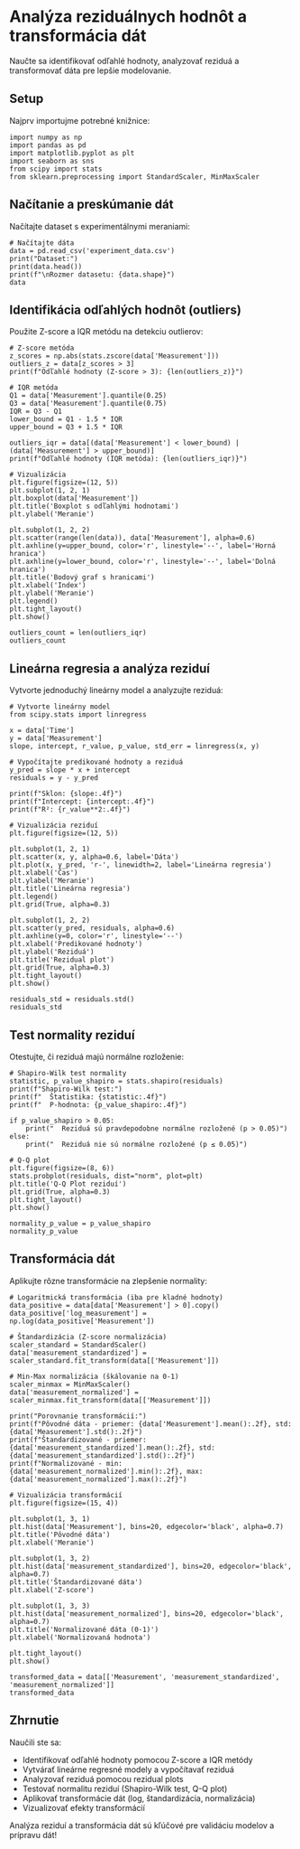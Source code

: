 # Analýza reziduálnych hodnôt a transformácia dát

Naučte sa identifikovať odľahlé hodnoty, analyzovať reziduá a transformovať dáta pre lepšie modelovanie.

## Setup

Najprv importujme potrebné knižnice:

```[readonly,mustExecute]
import numpy as np
import pandas as pd
import matplotlib.pyplot as plt
import seaborn as sns
from scipy import stats
from sklearn.preprocessing import StandardScaler, MinMaxScaler
```

## Načítanie a preskúmanie dát

Načítajte dataset s experimentálnymi meraniami:

```
# Načítajte dáta
data = pd.read_csv('experiment_data.csv')
print("Dataset:")
print(data.head())
print(f"\nRozmer datasetu: {data.shape}")
data
```

## Identifikácia odľahlých hodnôt (outliers)

Použite Z-score a IQR metódu na detekciu outlierov:

```
# Z-score metóda
z_scores = np.abs(stats.zscore(data['Measurement']))
outliers_z = data[z_scores > 3]
print(f"Odľahlé hodnoty (Z-score > 3): {len(outliers_z)}")

# IQR metóda
Q1 = data['Measurement'].quantile(0.25)
Q3 = data['Measurement'].quantile(0.75)
IQR = Q3 - Q1
lower_bound = Q1 - 1.5 * IQR
upper_bound = Q3 + 1.5 * IQR

outliers_iqr = data[(data['Measurement'] < lower_bound) | (data['Measurement'] > upper_bound)]
print(f"Odľahlé hodnoty (IQR metóda): {len(outliers_iqr)}")

# Vizualizácia
plt.figure(figsize=(12, 5))
plt.subplot(1, 2, 1)
plt.boxplot(data['Measurement'])
plt.title('Boxplot s odľahlými hodnotami')
plt.ylabel('Meranie')

plt.subplot(1, 2, 2)
plt.scatter(range(len(data)), data['Measurement'], alpha=0.6)
plt.axhline(y=upper_bound, color='r', linestyle='--', label='Horná hranica')
plt.axhline(y=lower_bound, color='r', linestyle='--', label='Dolná hranica')
plt.title('Bodový graf s hranicami')
plt.xlabel('Index')
plt.ylabel('Meranie')
plt.legend()
plt.tight_layout()
plt.show()

outliers_count = len(outliers_iqr)
outliers_count
```

## Lineárna regresia a analýza reziduí

Vytvorte jednoduchý lineárny model a analyzujte reziduá:

```
# Vytvorte lineárny model
from scipy.stats import linregress

x = data['Time']
y = data['Measurement']
slope, intercept, r_value, p_value, std_err = linregress(x, y)

# Vypočítajte predikované hodnoty a reziduá
y_pred = slope * x + intercept
residuals = y - y_pred

print(f"Sklon: {slope:.4f}")
print(f"Intercept: {intercept:.4f}")
print(f"R²: {r_value**2:.4f}")

# Vizualizácia reziduí
plt.figure(figsize=(12, 5))

plt.subplot(1, 2, 1)
plt.scatter(x, y, alpha=0.6, label='Dáta')
plt.plot(x, y_pred, 'r-', linewidth=2, label='Lineárna regresia')
plt.xlabel('Čas')
plt.ylabel('Meranie')
plt.title('Lineárna regresia')
plt.legend()
plt.grid(True, alpha=0.3)

plt.subplot(1, 2, 2)
plt.scatter(y_pred, residuals, alpha=0.6)
plt.axhline(y=0, color='r', linestyle='--')
plt.xlabel('Predikované hodnoty')
plt.ylabel('Reziduá')
plt.title('Rezidual plot')
plt.grid(True, alpha=0.3)
plt.tight_layout()
plt.show()

residuals_std = residuals.std()
residuals_std
```

## Test normality reziduí

Otestujte, či reziduá majú normálne rozloženie:

```
# Shapiro-Wilk test normality
statistic, p_value_shapiro = stats.shapiro(residuals)
print(f"Shapiro-Wilk test:")
print(f"  Štatistika: {statistic:.4f}")
print(f"  P-hodnota: {p_value_shapiro:.4f}")

if p_value_shapiro > 0.05:
    print("  Reziduá sú pravdepodobne normálne rozložené (p > 0.05)")
else:
    print("  Reziduá nie sú normálne rozložené (p ≤ 0.05)")

# Q-Q plot
plt.figure(figsize=(8, 6))
stats.probplot(residuals, dist="norm", plot=plt)
plt.title('Q-Q Plot reziduí')
plt.grid(True, alpha=0.3)
plt.tight_layout()
plt.show()

normality_p_value = p_value_shapiro
normality_p_value
```

## Transformácia dát

Aplikujte rôzne transformácie na zlepšenie normality:

```
# Logaritmická transformácia (iba pre kladné hodnoty)
data_positive = data[data['Measurement'] > 0].copy()
data_positive['log_measurement'] = np.log(data_positive['Measurement'])

# Štandardizácia (Z-score normalizácia)
scaler_standard = StandardScaler()
data['measurement_standardized'] = scaler_standard.fit_transform(data[['Measurement']])

# Min-Max normalizácia (škálovanie na 0-1)
scaler_minmax = MinMaxScaler()
data['measurement_normalized'] = scaler_minmax.fit_transform(data[['Measurement']])

print("Porovnanie transformácií:")
print(f"Pôvodné dáta - priemer: {data['Measurement'].mean():.2f}, std: {data['Measurement'].std():.2f}")
print(f"Štandardizované - priemer: {data['measurement_standardized'].mean():.2f}, std: {data['measurement_standardized'].std():.2f}")
print(f"Normalizované - min: {data['measurement_normalized'].min():.2f}, max: {data['measurement_normalized'].max():.2f}")

# Vizualizácia transformácií
plt.figure(figsize=(15, 4))

plt.subplot(1, 3, 1)
plt.hist(data['Measurement'], bins=20, edgecolor='black', alpha=0.7)
plt.title('Pôvodné dáta')
plt.xlabel('Meranie')

plt.subplot(1, 3, 2)
plt.hist(data['measurement_standardized'], bins=20, edgecolor='black', alpha=0.7)
plt.title('Štandardizované dáta')
plt.xlabel('Z-score')

plt.subplot(1, 3, 3)
plt.hist(data['measurement_normalized'], bins=20, edgecolor='black', alpha=0.7)
plt.title('Normalizované dáta (0-1)')
plt.xlabel('Normalizovaná hodnota')

plt.tight_layout()
plt.show()

transformed_data = data[['Measurement', 'measurement_standardized', 'measurement_normalized']]
transformed_data
```

## Zhrnutie

Naučili ste sa:
- Identifikovať odľahlé hodnoty pomocou Z-score a IQR metódy
- Vytvárať lineárne regresné modely a vypočítavať reziduá
- Analyzovať reziduá pomocou rezidual plots
- Testovať normalitu reziduí (Shapiro-Wilk test, Q-Q plot)
- Aplikovať transformácie dát (log, štandardizácia, normalizácia)
- Vizualizovať efekty transformácií

Analýza reziduí a transformácia dát sú kľúčové pre validáciu modelov a prípravu dát!
